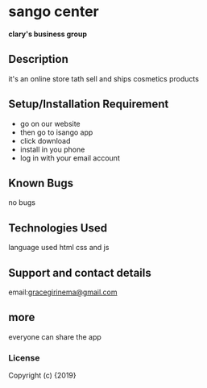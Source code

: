 # sango center
**clary's business group**
## Description
it's an online store tath sell and ships cosmetics products
## Setup/Installation Requirement
* go on our website
* then go to isango app
* click download
* install in you phone
* log in with your email account
## Known Bugs
no bugs
## Technologies Used
language used html css and js
## Support and contact details
email:gracegirinema@gmail.com
## more
everyone can share the app
### License
Copyright (c) {2019}